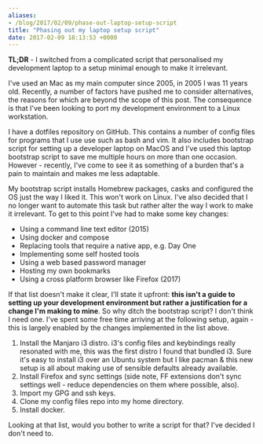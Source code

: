 ```yaml
---
aliases:
- /blog/2017/02/09/phase-out-laptop-setup-script
title: "Phasing out my laptop setup script"
date: 2017-02-09 18:13:53 +0000
---
```


**TL;DR** - I switched from a complicated script that personalised my development laptop to a setup minimal enough to make it irrelevant.

I've used an Mac as my main computer since 2005, in 2005 I was 11 years old. Recently, a number of factors have pushed me to consider alternatives, the reasons for which are beyond the scope of this post. The consequence is that I've been looking to port my development environment to a Linux workstation.

I have a dotfiles repository on GitHub. This contains a number of config files for programs that I use use such as bash and vim. It also includes bootstrap script for setting up a developer laptop on MacOS and I've used this laptop bootstrap script to save me multiple hours on more than one occasion. However - recently, I've come to see it as something of a burden that's a pain to maintain and makes me less adaptable.

My bootstrap script installs Homebrew packages, casks and configured the OS just the way I liked it. This won't work on Linux. I've also decided that I no longer want to automate this task but rather alter the way I work to make it irrelevant. To get to this point I've had to make some key changes:

* Using a command line text editor (2015)
* Using docker and compose
* Replacing tools that require a native app, e.g. Day One
* Implementing some self hosted tools
* Using a web based password manager
* Hosting my own bookmarks
* Using a cross platform browser like Firefox (2017)

If that list doesn't make it clear, I'll state it upfront: **this isn't a guide to setting up your development environment but rather a justification for a change I'm making to mine**. So why ditch the bootstrap script? I don't think I need one. I've spent some free time arriving at the following setup, again - this is largely enabled by the changes implemented in the list above.

1. Install the Manjaro i3 distro. i3's config files and keybindings really resonated with me, this was the first distro I found that bundled i3. Sure it's easy to install i3 over an Ubuntu system but I like pacman & this new setup is all about making use of sensible defaults already available.
2. Install Firefox and sync settings (side note, FF extensions don't sync settings well - reduce dependencies on them where possible, also).
3. Import my GPG and ssh keys.
4. Clone my config files repo into my home directory.
5. Install docker.

Looking at that list, would you bother to write a script for that? I've decided I don't need to.